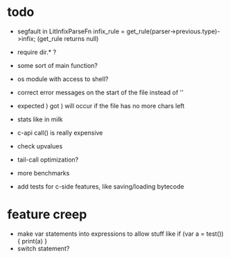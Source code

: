 # todo

* segfault in LitInfixParseFn infix_rule = get_rule(parser->previous.type)->infix; (get_rule returns null)
* require dir.* ?
* some sort of main function?
* os module with access to shell?
* correct error messages on the start of the file instead of ''

* expected ) got ) will occur if the file has no more chars left
* stats like in milk
* c-api call() is really expensive
* check upvalues
* tail-call optimization?
* more benchmarks

* add tests for c-side features, like saving/loading bytecode

# feature creep
* make var statements into expressions to allow stuff like if (var a = test()) { print(a) }
* switch statement?